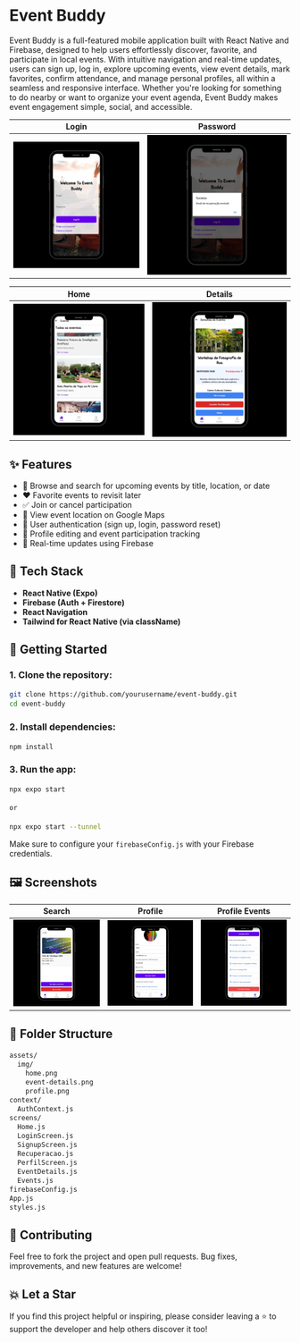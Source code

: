 
# Event Buddy

Event Buddy is a full-featured mobile application built with React Native and Firebase, designed to help users effortlessly discover, favorite, and participate in local events. With intuitive navigation and real-time updates, users can sign up, log in, explore upcoming events, view event details, mark favorites, confirm attendance, and manage personal profiles, all within a seamless and responsive interface. Whether you're looking for something to do nearby or want to organize your event agenda, Event Buddy makes event engagement simple, social, and accessible.

| Login | Password | 
|--------|---------|
| ![Login](assets/img/login.png) | ![Password](assets/img/pass-recover.png) | 

|  Home  | Details | 
|--------|---------|
| ![Home](assets/img/all-events.png) | ![Details](assets/img/event-details.png) | 

## ✨ Features

- 📅 Browse and search for upcoming events by title, location, or date
- ❤️ Favorite events to revisit later
- ✅ Join or cancel participation
- 📍 View event location on Google Maps
- 🔐 User authentication (sign up, login, password reset)
- 👤 Profile editing and event participation tracking
- 🔄 Real-time updates using Firebase

## 🧰 Tech Stack

- **React Native (Expo)**
- **Firebase (Auth + Firestore)**
- **React Navigation**
- **Tailwind for React Native (via className)**

## 🚀 Getting Started

### 1. Clone the repository:

```bash
git clone https://github.com/yourusername/event-buddy.git
cd event-buddy
```

### 2. Install dependencies:

```bash
npm install
```

### 3. Run the app:

```bash
npx expo start

or 

npx expo start --tunnel
```

Make sure to configure your `firebaseConfig.js` with your Firebase credentials.

## 🖼️ Screenshots

| Search | Profile | Profile Events |
|------|----------------|---------|
| ![Search](assets/img/search-location.png) | ![Profile](assets/img/profile.png) | ![Profile Events](assets/img/profile-events.png) |

## 📁 Folder Structure

```
assets/
  img/
    home.png
    event-details.png
    profile.png
context/
  AuthContext.js
screens/
  Home.js
  LoginScreen.js
  SignupScreen.js
  Recuperacao.js
  PerfilScreen.js
  EventDetails.js
  Events.js
firebaseConfig.js
App.js
styles.js
```

## 🤝 Contributing

Feel free to fork the project and open pull requests. Bug fixes, improvements, and new features are welcome!

## 💥️ Let a Star

If you find this project helpful or inspiring, please consider leaving a ⭐️ to support the developer and help others discover it too!